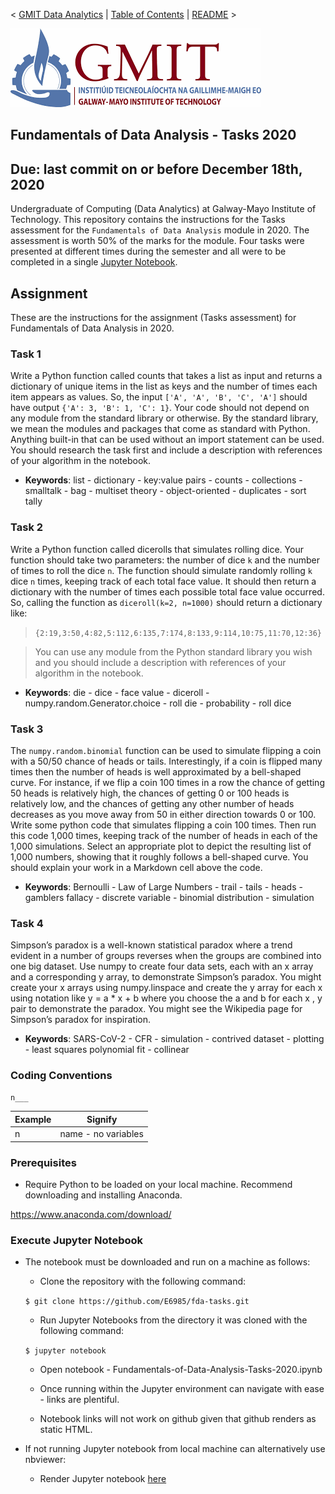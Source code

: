 < [GMIT Data Analytics](https://web.archive.org/web/20201029063153/https://www.gmit.ie/computer-science-and-applied-physics/higher-diploma-science-computing-data-analytics-ict) | [Table of Contents](https://github.com/E6985) | [README](https://github.com/E6985/fda-tasks/blob/main/README.md) >

![GMIT](https://github.com/E6985/pda-numpy-random/blob/main/img/gmit.png?raw=true)

## Fundamentals of Data Analysis - Tasks 2020
## Due: last commit on or before December 18th, 2020

Undergraduate of Computing (Data Analytics) at Galway-Mayo Institute of Technology. This repository contains the instructions for the Tasks assessment for the ``Fundamentals of Data Analysis`` module in 2020. The assessment is worth 50% of the marks for the module. Four tasks were presented at different times during the semester and all were to be completed in a single [Jupyter Notebook](https://github.com/E6985/fda-tasks/blob/main/Fundamentals-of-Data-Analysis-Tasks-2020.ipynb).

## Assignment

These are the instructions for the assignment (Tasks assessment) for Fundamentals of Data Analysis in 2020.

### Task 1

Write a Python function called counts that takes a list as input and returns a dictionary of unique items in the list as keys and the number of times each item appears as values. So, the input ``['A', 'A', 'B', 'C', 'A']`` should have output ``{'A': 3, 'B': 1, 'C': 1}``. Your code should not depend on any module from the standard library or otherwise. By the standard library, we mean the modules and packages that come as standard with Python. Anything built-in that can be used without an import statement can be used. You should research the task first and include a description with references of your algorithm in the notebook.

- **Keywords**: list - dictionary - key:value pairs - counts - collections - smalltalk - bag - multiset theory - object-oriented - duplicates - sort tally 

### Task 2

Write a Python function called dicerolls that simulates rolling dice. Your function should take two parameters: the number of dice ``k`` and the number of times to roll the dice ``n``. The function should simulate randomly rolling ``k`` dice ``n`` times, keeping track of each total face value. It should then return a dictionary with the number of times each possible total face value occurred. So, calling the function as ``diceroll(k=2, n=1000)`` should return a dictionary like:

> ``{2:19,3:50,4:82,5:112,6:135,7:174,8:133,9:114,10:75,11:70,12:36}``

> You can use any module from the Python standard library you wish and you should include a description with references of your algorithm in the notebook.

- **Keywords**: die - dice - face value - diceroll - numpy.random.Generator.choice - roll die - probability - roll dice

### Task 3

The ``numpy.random.binomial`` function can be used to simulate flipping a coin with a 50/50 chance of heads or tails. Interestingly, if a coin is flipped many times then the number of heads is well approximated by a bell-shaped curve. For instance, if we flip a coin 100 times in a row the chance of getting 50 heads is relatively high, the chances of getting 0 or 100 heads is relatively low, and the chances of getting any other number of heads decreases as you move away from 50 in either direction towards 0 or 100. Write some python code that simulates flipping a coin 100 times. Then run this code 1,000 times, keeping track of the number of heads in each of the 1,000 simulations. Select an appropriate plot to depict the resulting list of 1,000 numbers, showing that it roughly follows a bell-shaped curve. You should explain your work in a Markdown cell above the code.

- **Keywords**: Bernoulli - Law of Large Numbers - trail - tails - heads - gamblers fallacy - discrete variable - binomial distribution - simulation

### Task 4

Simpson’s paradox is a well-known statistical paradox where a trend evident in a number of groups reverses when the groups are combined into one big dataset. Use numpy to create four data sets, each with an x array and a corresponding y array, to demonstrate Simpson’s paradox. You might create your x arrays using numpy.linspace and create the y array for each x using notation like y = a * x + b where you choose the a and b for each x , y pair to demonstrate the paradox. You might see the Wikipedia page for Simpson’s paradox for inspiration.

- **Keywords**: SARS-CoV-2 - CFR - simulation - contrived dataset - plotting - least squares polynomial fit - collinear

### Coding Conventions

```python
n___
```

| Example       | Signify 		          |
| ------------- |:-----------------------:|
|	n        	|	name - no variables   |

### Prerequisites

- Require Python to be loaded on your local machine. Recommend downloading and installing Anaconda.

https://www.anaconda.com/download/

### Execute Jupyter Notebook

- The notebook must be downloaded and run on a machine as follows:

	- Clone the repository with the following command:

	``$ git clone https://github.com/E6985/fda-tasks.git``

    - Run Jupyter Notebooks from the directory it was cloned with the following command:

	``$ jupyter notebook``

    - Open notebook - Fundamentals-of-Data-Analysis-Tasks-2020.ipynb

    - Once running within the Jupyter environment can navigate with ease - links are plentiful.

	- Notebook links will not work on github given that github renders as static HTML.

- If not running Jupyter notebook from local machine can alternatively use nbviewer: 

	- Render Jupyter notebook [here](https://nbviewer.jupyter.org/github/E6985/fda-tasks/blob/main/Fundamentals-of-Data-Analysis-Tasks-2020.ipynb)
